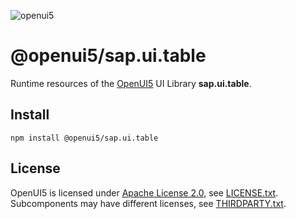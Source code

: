 ![openui5](http://openui5.org/images/OpenUI5_new_big_side.png)

# @openui5/sap.ui.table
Runtime resources of the [OpenUI5](https://github.com/SAP/openui5) UI Library **sap.ui.table**.

## Install
```
npm install @openui5/sap.ui.table
```

## License
OpenUI5 is licensed under [Apache License 2.0](https://www.apache.org/licenses/LICENSE-2.0), see [LICENSE.txt](LICENSE.txt).
Subcomponents may have different licenses, see [THIRDPARTY.txt](THIRDPARTY.txt).
